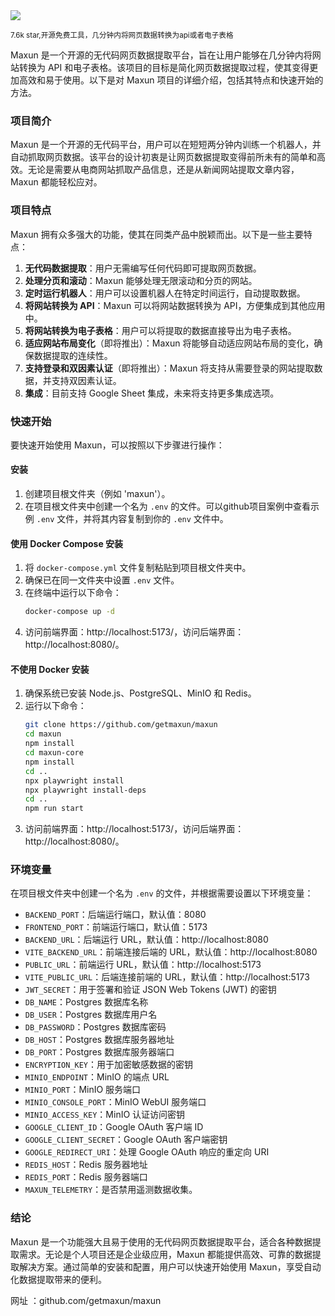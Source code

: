 <img src="/assets/image/250121-maxun.png"/>

<small>7.6k star,开源免费工具，几分钟内将网页数据转换为api或者电子表格</small>

Maxun 是一个开源的无代码网页数据提取平台，旨在让用户能够在几分钟内将网站转换为 API 和电子表格。该项目的目标是简化网页数据提取过程，使其变得更加高效和易于使用。以下是对 Maxun 项目的详细介绍，包括其特点和快速开始的方法。

### 项目简介
Maxun 是一个开源的无代码平台，用户可以在短短两分钟内训练一个机器人，并自动抓取网页数据。该平台的设计初衷是让网页数据提取变得前所未有的简单和高效。无论是需要从电商网站抓取产品信息，还是从新闻网站提取文章内容，Maxun 都能轻松应对。

### 项目特点
Maxun 拥有众多强大的功能，使其在同类产品中脱颖而出。以下是一些主要特点：
1. **无代码数据提取**：用户无需编写任何代码即可提取网页数据。
2. **处理分页和滚动**：Maxun 能够处理无限滚动和分页的网站。
3. **定时运行机器人**：用户可以设置机器人在特定时间运行，自动提取数据。
4. **将网站转换为 API**：Maxun 可以将网站数据转换为 API，方便集成到其他应用中。
5. **将网站转换为电子表格**：用户可以将提取的数据直接导出为电子表格。
6. **适应网站布局变化**（即将推出）：Maxun 将能够自动适应网站布局的变化，确保数据提取的连续性。
7. **支持登录和双因素认证**（即将推出）：Maxun 将支持从需要登录的网站提取数据，并支持双因素认证。
8. **集成**：目前支持 Google Sheet 集成，未来将支持更多集成选项。

### 快速开始
要快速开始使用 Maxun，可以按照以下步骤进行操作：

#### 安装
1. 创建项目根文件夹（例如 'maxun'）。
2. 在项目根文件夹中创建一个名为 `.env` 的文件。可以github项目案例中查看示例 `.env` 文件，并将其内容复制到你的 `.env` 文件中。

#### 使用 Docker Compose 安装
1. 将 `docker-compose.yml` 文件复制粘贴到项目根文件夹中。
2. 确保已在同一文件夹中设置 `.env` 文件。
3. 在终端中运行以下命令：
   ```bash
   docker-compose up -d
   ```
4. 访问前端界面：http://localhost:5173/，访问后端界面：http://localhost:8080/。

#### 不使用 Docker 安装
1. 确保系统已安装 Node.js、PostgreSQL、MinIO 和 Redis。
2. 运行以下命令：
   ```bash
   git clone https://github.com/getmaxun/maxun
   cd maxun
   npm install
   cd maxun-core
   npm install
   cd ..
   npx playwright install
   npx playwright install-deps
   cd ..
   npm run start
   ```
3. 访问前端界面：http://localhost:5173/，访问后端界面：http://localhost:8080/。

### 环境变量
在项目根文件夹中创建一个名为 `.env` 的文件，并根据需要设置以下环境变量：
- `BACKEND_PORT`：后端运行端口，默认值：8080
- `FRONTEND_PORT`：前端运行端口，默认值：5173
- `BACKEND_URL`：后端运行 URL，默认值：http://localhost:8080
- `VITE_BACKEND_URL`：前端连接后端的 URL，默认值：http://localhost:8080
- `PUBLIC_URL`：前端运行 URL，默认值：http://localhost:5173
- `VITE_PUBLIC_URL`：后端连接前端的 URL，默认值：http://localhost:5173
- `JWT_SECRET`：用于签署和验证 JSON Web Tokens (JWT) 的密钥
- `DB_NAME`：Postgres 数据库名称
- `DB_USER`：Postgres 数据库用户名
- `DB_PASSWORD`：Postgres 数据库密码
- `DB_HOST`：Postgres 数据库服务器地址
- `DB_PORT`：Postgres 数据库服务器端口
- `ENCRYPTION_KEY`：用于加密敏感数据的密钥
- `MINIO_ENDPOINT`：MinIO 的端点 URL
- `MINIO_PORT`：MinIO 服务端口
- `MINIO_CONSOLE_PORT`：MinIO WebUI 服务端口
- `MINIO_ACCESS_KEY`：MinIO 认证访问密钥
- `GOOGLE_CLIENT_ID`：Google OAuth 客户端 ID
- `GOOGLE_CLIENT_SECRET`：Google OAuth 客户端密钥
- `GOOGLE_REDIRECT_URI`：处理 Google OAuth 响应的重定向 URI
- `REDIS_HOST`：Redis 服务器地址
- `REDIS_PORT`：Redis 服务器端口
- `MAXUN_TELEMETRY`：是否禁用遥测数据收集。

### 结论
Maxun 是一个功能强大且易于使用的无代码网页数据提取平台，适合各种数据提取需求。无论是个人项目还是企业级应用，Maxun 都能提供高效、可靠的数据提取解决方案。通过简单的安装和配置，用户可以快速开始使用 Maxun，享受自动化数据提取带来的便利。

网址 ：github.com/getmaxun/maxun